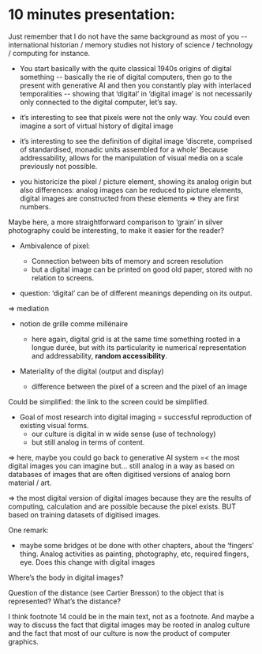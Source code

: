 # 10 minutes presentation:

Just remember that I do not have the same background as most of you -- international historian / memory studies not history of science / technology / computing for instance.

- You start basically with the quite classical 1940s origins of digital something -- basically the rie of digital computers, then go to the present with generative AI and then you constantly play with interlaced temporalities -- showing that ‘digital’ in ‘digital image’ is not necessarily only connected to the digital computer, let’s say.

- it’s interesting to see that pixels were not the only way. You could even imagine a sort of virtual history of digital image

- it’s interesting to see the definition of digital image ‘discrete, comprised of standardised, monadic units assembled for a whole’ Because addressability, allows for the manipulation of visual media on a scale previously not possible.

- you historicize the pixel / picture element, showing its analog origin but also differences: analog images can be reduced to picture elements, digital images are constructed from these elements => they are first numbers.

Maybe here, a more straightforward comparison to ‘grain’ in silver photography could be interesting, to make it easier for the reader? 


- Ambivalence of pixel:
	- Connection between bits of memory and screen resolution
	- but a digital image can be printed on good old paper, stored with no relation to screens.

- question: ‘digital’ can be of different meanings depending on its output.

=> mediation

- notion de grille comme millénaire
	- here again, digital grid is at the same time something rooted in a longue durée, but with its particularity ie numerical representation and addressability, **random accessibility**.
	
- Materiality of the digital (output and display)
	- difference between the pixel of a screen and the pixel of an image
	

Could be simplified: the link to the screen could be simplified.
	
	
- Goal of most research into digital imaging = successful reproduction of existing visual forms. 
    - our culture is digital in w wide sense (use of technology)
    - but still analog in terms of content.
    
=> here, maybe you could go back to generative AI system =< the most digital images you can imagine but... still analog in a way as based on databases of images that are often digitised versions of analog born material / art.

=> the most digital version of digital images because they are the results of computing, calculation and are possible because the pixel exists. BUT based on training datasets of digitised images.



One remark:

- maybe some bridges ot be done with other chapters, about the ‘fingers’ thing. Analog activities as painting, photography, etc, required fingers, eye. Does this change with digital images

Where’s the body in digital images?

Question of the distance (see Cartier Bresson) to the object that is represented? What’s the distance? 

I think footnote 14 could be in the main text, not as a footnote. And maybe a way to discuss the fact that digital images may be rooted in analog culture and the fact that most of our culture is now the product of computer graphics.
